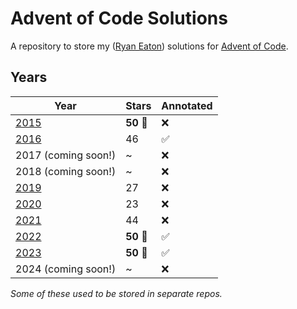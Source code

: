 # Advent of Code Solutions

A repository to store my ([Ryan Eaton](https://www.linkedin.com/in/ryan-l-eaton/)) solutions for [Advent of Code](https://adventofcode.com/).

## Years

| Year                   | Stars         | Annotated          |
|------------------------|---------------|--------------------|
| [2015](2015/readme.md) | **50 :tada:** | :x:                |
| [2016](2016/readme.md) | 46            | :white_check_mark: |
| 2017 (coming soon!)    | ~             | :x:                |
| 2018 (coming soon!)    | ~             | :x:                |
| [2019](2019/readme.md) | 27            | :x:                |
| [2020](2020/readme.md) | 23            | :x:                |
| [2021](2021/readme.md) | 44            | :x:                |
| [2022](2022/README.md) | **50 :tada:** | :white_check_mark: |
| [2023](2023/readme.md) | **50 :tada:** | :white_check_mark: |
| 2024 (coming soon!)    | ~             | :x:                |

*Some of these used to be stored in separate repos.*
